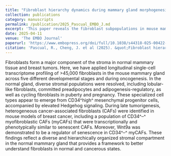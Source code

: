 ```yaml
---
title: "Fibroblast hierarchy dynamics during mammary gland morphogenesis and tumorigenesis"
collection: publications
category: manuscripts
permalink: /publication/2025_Pascual_EMBO_J.md
excerpt: 'This paper reveals the fibroblast subpopulations in mouse mammary gland and fibroblast changes during mammary tumor development.'
date: 2025-04-11
venue: 'The EMBO Journal'
paperurl: 'https://www.embopress.org/doi/full/10.1038/s44318-025-00422-3'
citation: 'Pascual, R., Cheng, J. et al (2025). &quot;Fibroblast hierarchy dynamics during mammary gland morphogenesis and tumorigenesis.&quot; <i>The EMBO Journal</i>. 1-35.'
---
```



Fibroblasts form a major component of the stroma in normal mammary tissue and breast tumors. Here, we have applied longitudinal single-cell transcriptome profiling of >45,000 fibroblasts in the mouse mammary gland across five different developmental stages and during oncogenesis. In the normal gland, diverse stromal populations were resolved, including lobular-like fibroblasts, committed preadipocytes and adipogenesis-regulatory, as well as cycling fibroblasts in puberty and pregnancy. These specialized cell types appear to emerge from CD34^high^ mesenchymal progenitor cells, accompanied by elevated Hedgehog signaling. During late tumorigenesis, heterogeneous cancer-associated fibroblasts (CAFs) were identified in mouse models of breast cancer, including a population of CD34^–^ myofibroblastic CAFs (myCAFs) that were transcriptionally and phenotypically similar to senescent CAFs. Moreover, Wnt9a was demonstrated to be a regulator of senescence in CD34^–^ myCAFs. These findings reflect a diverse and hierarchically organized stromal compartment in the normal mammary gland that provides a framework to better understand fibroblasts in normal and cancerous states.
